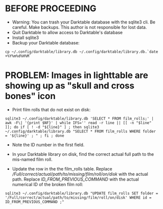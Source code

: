 # BEFORE PROCEEDING
* Warning: You can trash your Darktable database with the sqlite3 cli. Be careful. Make backups. This author is not responsible for lost data.
* Quit Darktable to allow access to Darktable's database
* Install sqlite3
* Backup your Darktable database:

```cp ~/.config/darktable/library.db ~/.config/darktable/library.db.`date +%Y%m%d%H%M` ```

# PROBLEM: Images in lighttable are showing up as "skull and cross bones" icon
* Print film rolls that do not exist on disk:

```sqlite3 ~/.config/darktable/library.db 'SELECT * FROM film_rolls;' | awk -F\| '{print $NF}' | while IFS='' read -r line || [[ -n "$line" ]]; do if [ ! -d "${line}" ] ; then sqlite3 ~/.config/darktable/library.db "SELECT * FROM film_rolls WHERE folder = '${line}' ; " ; fi ; done```

* Note the ID number in the first field.

* In your Darktable library on disk, find the correct actual full path to the mis-named film roll.

* Update the row in the the film_rolls table. Replace */Full/correct/actual/path/to/missing/film/roll/on/disk* with the actual path. Replace *ID_FROM_PREVIOUS_COMMAND* with the actual numerical ID of the broken film roll:

```sqlite3 ~/.config/darktable/library.db "UPDATE film_rolls SET folder = '/Full/correct/actual/path/to/missing/film/roll/on/disk' WHERE id = ID_FROM_PREVIOUS_COMMAND ;"```
